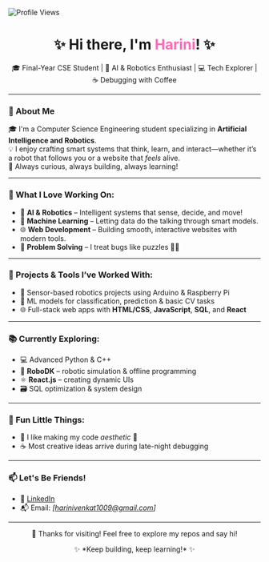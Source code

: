 ![Profile Views](https://komarev.com/ghpvc/?username=HariniVenkatapathy&label=Profile%20Views&color=ff69b4&style=flat)

<h1 align="center">✨ Hi there, I'm <span style="color:#ff69b4;">Harini</span>! ✨</h1>
<p align="center">
  🎓 Final-Year CSE Student  | 🤖 AI & Robotics Enthusiast | 💻 Tech Explorer | ☕ Debugging with Coffee
</p>

---

### 🌟 About Me

🎓 I'm a Computer Science Engineering student specializing in **Artificial Intelligence and Robotics**.  
💡 I enjoy crafting smart systems that think, learn, and interact—whether it’s a robot that follows you or a website that *feels* alive.  
🌱 Always curious, always building, always learning!

---

### 🚀 What I Love Working On:
- 🤖 **AI & Robotics** – Intelligent systems that sense, decide, and move!
- 🧠 **Machine Learning** – Letting data do the talking through smart models.
- 🌐 **Web Development** – Building smooth, interactive websites with modern tools.
- 🧩 **Problem Solving** – I treat bugs like puzzles 🧠✨

---

### 🔧 Projects & Tools I’ve Worked With:
- 🤖 Sensor-based robotics projects using Arduino & Raspberry Pi  
- 🧠 ML models for classification, prediction & basic CV tasks  
- 🌐 Full-stack web apps with **HTML/CSS**, **JavaScript**, **SQL**, and **React**

---

### 📚 Currently Exploring:
- 💻 Advanced Python & C++  
- 🧰 **RoboDK** – robotic simulation & offline programming  
- ⚛️ **React.js** – creating dynamic UIs  
- 🗃️ SQL optimization & system design  
---

### 🎀 Fun Little Things:
- 🌸 I like making my code *aesthetic* 🌈
- ☕ Most creative ideas arrive during late-night debugging

---

### 📫 Let's Be Friends!
- 💼 [LinkedIn](https://www.linkedin.com/in/harini-venkat-045337299/)
- 📬 Email: *[harinivenkat1009@gmail.com]*  

---

<p align="center">💖 Thanks for visiting! Feel free to explore my repos and say hi!</p>
<p align="center">✨ *Keep building, keep learning!* ✨</p>
